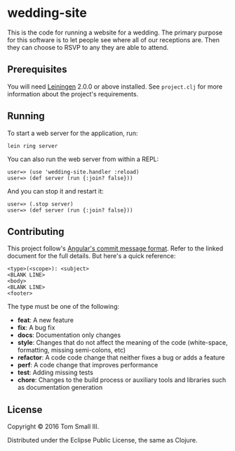 # wedding-site

This is the code for running a website for a wedding.
The primary purpose for this software is to let people see where all of our receptions are.
Then they can choose to RSVP to any they are able to attend.

## Prerequisites

You will need [Leiningen][] 2.0.0 or above installed.
See `project.clj` for more information about the project's requirements.

## Running

To start a web server for the application, run:

    lein ring server

You can also run the web server from within a REPL:

    user=> (use 'wedding-site.handler :reload)
    user=> (def server (run {:join? false}))

And you can stop it and restart it:

    user=> (.stop server)
    user=> (def server (run {:join? false}))

## Contributing

This project follow's [Angular's commit message format][commit format].
Refer to the linked document for the full details.
But here's a quick reference:

    <type>(<scope>): <subject>
    <BLANK LINE>
    <body>
    <BLANK LINE>
    <footer>

The type must be one of the following:

* **feat**: A new feature
* **fix**: A bug fix
* **docs**: Documentation only changes
* **style**: Changes that do not affect the meaning of the code
  (white-space, formatting, missing semi-colons, etc)
* **refactor**: A code code change that neither fixes a bug or adds a feature
* **perf**: A code change that improves performance
* **test**: Adding missing tests
* **chore**: Changes to the build process
  or auxiliary tools and libraries
  such as documentation generation

## License

Copyright © 2016 Tom Small III.

Distributed under the Eclipse Public License, the same as Clojure.


<!-- References -->
[commit format]: https://gist.github.com/brianclements/841ea7bffdb01346392c
[leiningen]: https://github.com/technomancy/leiningen
